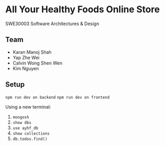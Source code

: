 # All Your Healthy Foods Online Store
SWE30003 Software Architectures & Design

## Team
* Karan Manoj Shah
* Yap Zhe Wei
* Calvin Wong Shen Wen
* Kim Nguyen

## Setup
`npm run dev on backend`
`npm run dev on frontend`

Using a new terminal:
1. `mongosh`
2. `show dbs`
3. `use ayhf_db`
4. `show collections`
5. `db.todos.find()`
